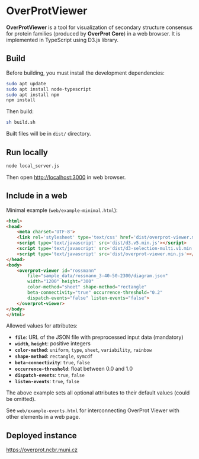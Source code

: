 # OverProtViewer

**OverProtViewer** is a tool for visualization of secondary structure consensus for protein families (produced by **OverProt Core**) in a web browser. It is implemented in TypeScript using D3.js library.

## Build

Before building, you must install the development dependencies:

```sh
sudo apt update
sudo apt install node-typescript
sudo apt install npm
npm install
```

Then build:

```sh
sh build.sh
```

Built files will be in `dist/` directory.

## Run locally

```sh
node local_server.js
```

Then open <http://localhost:3000> in web browser.

## Include in a web

Minimal example (`web/example-minimal.html`):

```html
<html>
<head>
    <meta charset='UTF-8'>
    <link rel='stylesheet' type='text/css' href='dist/overprot-viewer.min.css'>
    <script type='text/javascript' src='dist/d3.v5.min.js'></script>
    <script type='text/javascript' src='dist/d3-selection-multi.v1.min.js'></script>
    <script type='text/javascript' src='dist/overprot-viewer.min.js'></script>
</head>
<body>
    <overprot-viewer id="rossmann"
        file="sample_data/rossmann_3-40-50-2300/diagram.json"
        width="1200" height="300"
        color-method="sheet" shape-method="rectangle" 
        beta-connectivity="true" occurrence-threshold="0.2"
        dispatch-events="false" listen-events="false">
    </overprot-viewer>
</body>
</html>
```

Allowed values for attributes:

- **`file`**: URL of the JSON file with preprocessed input data (mandatory)
- **`width`**, **`height`**: positive integers
- **`color-method`**: `uniform`, `type`, `sheet`, `variability`, `rainbow`
- **`shape-method`**: `rectangle`, `symcdf`
- **`beta-connectivity`**: `true`, `false`
- **`occurrence-threshold`**: float between 0.0 and 1.0
- **`dispatch-events`**: `true`, `false`
- **`listen-events`**: `true`, `false`

The above example sets all optional attributes to their default values (could be omitted).

See `web/example-events.html` for interconnecting OverProt Viewer with other elements in a web page.

## Deployed instance

<https://overprot.ncbr.muni.cz>
